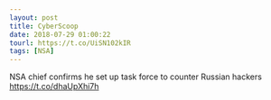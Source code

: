 ```yaml
---
layout: post
title: CyberScoop
date: 2018-07-29 01:00:22
tourl: https://t.co/UiSN102kIR
tags: [NSA]
---
```

NSA chief confirms he set up task force to counter Russian hackers https://t.co/dhaUpXhi7h